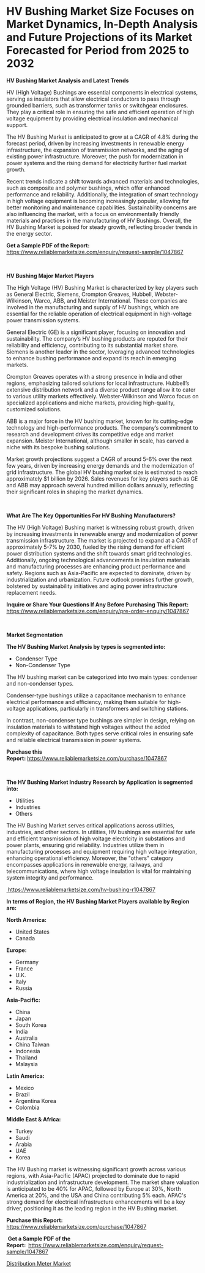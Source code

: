 <p><h1>HV Bushing Market Size Focuses on Market Dynamics, In-Depth Analysis and Future Projections of its Market Forecasted for Period from 2025 to 2032</h1></p><p><strong>HV Bushing Market Analysis and Latest Trends</strong></p>
<p><p>HV (High Voltage) Bushings are essential components in electrical systems, serving as insulators that allow electrical conductors to pass through grounded barriers, such as transformer tanks or switchgear enclosures. They play a critical role in ensuring the safe and efficient operation of high voltage equipment by providing electrical insulation and mechanical support. </p><p>The HV Bushing Market is anticipated to grow at a CAGR of 4.8% during the forecast period, driven by increasing investments in renewable energy infrastructure, the expansion of transmission networks, and the aging of existing power infrastructure. Moreover, the push for modernization in power systems and the rising demand for electricity further fuel market growth. </p><p>Recent trends indicate a shift towards advanced materials and technologies, such as composite and polymer bushings, which offer enhanced performance and reliability. Additionally, the integration of smart technology in high voltage equipment is becoming increasingly popular, allowing for better monitoring and maintenance capabilities. Sustainability concerns are also influencing the market, with a focus on environmentally friendly materials and practices in the manufacturing of HV Bushings. Overall, the HV Bushing Market is poised for steady growth, reflecting broader trends in the energy sector.</p></p>
<p><strong>Get a Sample PDF of the Report:&nbsp;</strong> <a href="https://www.reliablemarketsize.com/enquiry/request-sample/1047867?utm_campaign=2242&utm_medium=2&utm_source=Github&utm_content=ia&utm_term=11022025&utm_id=hv-bushing">https://www.reliablemarketsize.com/enquiry/request-sample/1047867</a></p>
<p>&nbsp;</p>
<p><strong>HV Bushing Major Market Players</strong></p>
<p><p>The High Voltage (HV) Bushing Market is characterized by key players such as General Electric, Siemens, Crompton Greaves, Hubbell, Webster-Wilkinson, Warco, ABB, and Meister International. These companies are involved in the manufacturing and supply of HV bushings, which are essential for the reliable operation of electrical equipment in high-voltage power transmission systems.</p><p>General Electric (GE) is a significant player, focusing on innovation and sustainability. The company’s HV bushing products are reputed for their reliability and efficiency, contributing to its substantial market share. Siemens is another leader in the sector, leveraging advanced technologies to enhance bushing performance and expand its reach in emerging markets.</p><p>Crompton Greaves operates with a strong presence in India and other regions, emphasizing tailored solutions for local infrastructure. Hubbell’s extensive distribution network and a diverse product range allow it to cater to various utility markets effectively. Webster-Wilkinson and Warco focus on specialized applications and niche markets, providing high-quality, customized solutions.</p><p>ABB is a major force in the HV bushing market, known for its cutting-edge technology and high-performance products. The company’s commitment to research and development drives its competitive edge and market expansion. Meister International, although smaller in scale, has carved a niche with its bespoke bushing solutions.</p><p>Market growth projections suggest a CAGR of around 5-6% over the next few years, driven by increasing energy demands and the modernization of grid infrastructure. The global HV bushing market size is estimated to reach approximately $1 billion by 2026. Sales revenues for key players such as GE and ABB may approach several hundred million dollars annually, reflecting their significant roles in shaping the market dynamics.</p></p>
<p>&nbsp;</p>
<p><strong>What Are The Key Opportunities For HV Bushing Manufacturers?</strong></p>
<p><p>The HV (High Voltage) Bushing market is witnessing robust growth, driven by increasing investments in renewable energy and modernization of power transmission infrastructure. The market is projected to expand at a CAGR of approximately 5-7% by 2030, fueled by the rising demand for efficient power distribution systems and the shift towards smart grid technologies. Additionally, ongoing technological advancements in insulation materials and manufacturing processes are enhancing product performance and safety. Regions such as Asia-Pacific are expected to dominate, driven by industrialization and urbanization. Future outlook promises further growth, bolstered by sustainability initiatives and aging power infrastructure replacement needs.</p></p>
<p><strong>Inquire or Share Your Questions If Any Before Purchasing This Report:</strong> <a href="https://www.reliablemarketsize.com/enquiry/pre-order-enquiry/1047867?utm_campaign=2242&utm_medium=2&utm_source=Github&utm_content=ia&utm_term=11022025&utm_id=hv-bushing">https://www.reliablemarketsize.com/enquiry/pre-order-enquiry/1047867</a></p>
<p>&nbsp;</p>
<p><strong>Market Segmentation</strong></p>
<p><strong>The HV Bushing Market Analysis by types is segmented into:</strong></p>
<p><ul><li>Condenser Type</li><li>Non-Condenser Type</li></ul></p>
<p><p>The HV bushing market can be categorized into two main types: condenser and non-condenser types. </p><p>Condenser-type bushings utilize a capacitance mechanism to enhance electrical performance and efficiency, making them suitable for high-voltage applications, particularly in transformers and switching stations. </p><p>In contrast, non-condenser type bushings are simpler in design, relying on insulation materials to withstand high voltages without the added complexity of capacitance. Both types serve critical roles in ensuring safe and reliable electrical transmission in power systems.</p></p>
<p><strong>Purchase this Report:&nbsp;</strong><a href="https://www.reliablemarketsize.com/purchase/1047867?utm_campaign=2242&utm_medium=2&utm_source=Github&utm_content=ia&utm_term=11022025&utm_id=hv-bushing">https://www.reliablemarketsize.com/purchase/1047867</a></p>
<p>&nbsp;</p>
<p><strong>The HV Bushing Market Industry Research by Application is segmented into:</strong></p>
<p><ul><li>Utilities</li><li>Industries</li><li>Others</li></ul></p>
<p><p>The HV Bushing Market serves critical applications across utilities, industries, and other sectors. In utilities, HV bushings are essential for safe and efficient transmission of high voltage electricity in substations and power plants, ensuring grid reliability. Industries utilize them in manufacturing processes and equipment requiring high voltage integration, enhancing operational efficiency. Moreover, the "others" category encompasses applications in renewable energy, railways, and telecommunications, where high voltage insulation is vital for maintaining system integrity and performance.</p></p>
<p><a href="https://www.reliablemarketsize.com/hv-bushing-r1047867?utm_campaign=2242&utm_medium=2&utm_source=Github&utm_content=ia&utm_term=11022025&utm_id=hv-bushing">&nbsp;https://www.reliablemarketsize.com/hv-bushing-r1047867</a></p>
<p><strong>In terms of Region, the HV Bushing Market Players available by Region are:</strong></p>
<p>
    <p> <strong> North America: </strong>
        <ul>
            <li>United States</li>
            <li>Canada</li>
        </ul>
        </p> 
    <p> <strong> Europe: </strong>
        <ul>
            <li>Germany</li>
            <li>France</li>
            <li>U.K.</li>
            <li>Italy</li>
            <li>Russia</li>
        </ul>
        </p> 
    <p> <strong> Asia-Pacific: </strong>
        <ul>
            <li>China</li>
            <li>Japan</li>
            <li>South Korea</li>
            <li>India</li>
            <li>Australia</li>
            <li>China Taiwan</li>
            <li>Indonesia</li>
            <li>Thailand</li>
            <li>Malaysia</li>
        </ul>
        </p> 
    <p> <strong> Latin America: </strong>
        <ul>
            <li>Mexico</li>
            <li>Brazil</li>
            <li>Argentina Korea</li>
            <li>Colombia</li>
        </ul>
        </p> 
    <p> <strong> Middle East & Africa: </strong>
        <ul>
            <li>Turkey</li>
            <li>Saudi</li>
            <li>Arabia</li>
            <li>UAE</li>
            <li>Korea</li>
        </ul>
    </p>
    </p>
<p><p>The HV Bushing market is witnessing significant growth across various regions, with Asia-Pacific (APAC) projected to dominate due to rapid industrialization and infrastructure development. The market share valuation is anticipated to be 40% for APAC, followed by Europe at 30%, North America at 20%, and the USA and China contributing 5% each. APAC's strong demand for electrical infrastructure enhancements will be a key driver, positioning it as the leading region in the HV Bushing market.</p></p>
<p><strong>Purchase this Report: </strong><a href="https://www.reliablemarketsize.com/purchase/1047867?utm_campaign=2242&utm_medium=2&utm_source=Github&utm_content=ia&utm_term=11022025&utm_id=hv-bushing">https://www.reliablemarketsize.com/purchase/1047867</a></p>
<p>&nbsp;<strong>Get a Sample PDF of the Report:&nbsp;&nbsp;</strong><a href="https://www.reliablemarketsize.com/enquiry/request-sample/1047867?utm_campaign=2242&utm_medium=2&utm_source=Github&utm_content=ia&utm_term=11022025&utm_id=hv-bushing">https://www.reliablemarketsize.com/enquiry/request-sample/1047867</a></p>
<p><strong></strong></p>
<p><p><a href="https://github.com/suleimannichelle7/Market-Research-Report-List-1/blob/main/distribution-meter-market.md?utm_campaign=2242&utm_medium=2&utm_source=Github&utm_content=ia&utm_term=11022025&utm_id=hv-bushing">Distribution Meter Market</a></p></p>